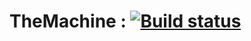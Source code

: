 # TheMachine : [![Build status](https://ci.appveyor.com/api/projects/status/rp47n5hbum4pc996?svg=true)](https://ci.appveyor.com/project/Asubayo/yengine)
